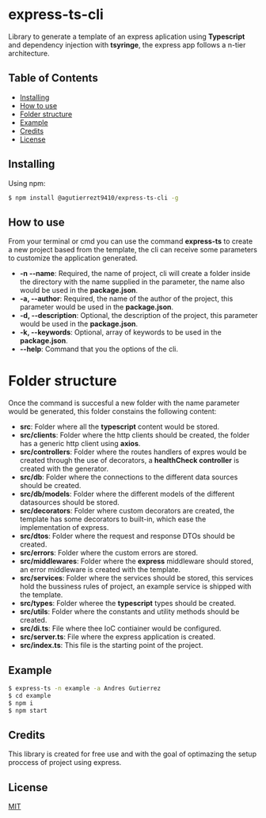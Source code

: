 # express-ts-cli

Library to generate a template of an express aplication using **Typescript** and dependency injection with **tsyringe**, the express app follows a n-tier architecture.

## Table of Contents

- [Installing](#installing)
- [How to use](#how-to-use)
- [Folder structure](#folder-structure)
- [Example](#example)
- [Credits](#credits)
- [License](#license)

## Installing

Using npm:

```bash
$ npm install @agutierrezt9410/express-ts-cli -g
```

## How to use

From your terminal or cmd you can use the command **express-ts** to create a new project based from the template, the cli can receive some parameters to customize the application generated.

- **-n --name**: Required, the name of project, cli will create a folder inside the directory with the name supplied in the parameter, the name also would be used in the **package.json**.
- **-a, --author**: Required, the name of the author of the project, this parameter would be used in the **package.json**.
- **-d, --description**: Optional, the description of the project, this parameter would be used in the **package.json**.
- **-k, --keywords**: Optional, array of keywords to be used in the **package.json**.
- **--help**: Command that you the options of the cli.

# Folder structure

Once the command is succesful a new folder with the name parameter would be generated, this folder constains the following content:

- **src**: Folder where all the **typescript** content would be stored.
- **src/clients**: Folder where the http clients should be created, the folder has a generic http client using **axios**.
- **src/controllers**: Folder where the routes handlers of expres would be created through the use of decorators, a **healthCheck controller** is created with the generator.
- **src/db**: Folder where the connections to the different data sources should be created.
- **src/db/models**: Folder where the different models of the different datasources should be stored.
- **src/decorators**: Folder where custom decorators are created, the template has some decorators to built-in, which ease the implementation of express.
- **src/dtos**: Folder where the request and response DTOs should be created.
- **src/errors**: Folder where the custom errors are stored.
- **src/middlewares**: Folder where the **express** middleware should stored, an error middleware is created with the template.
- **src/services**: Folder where the services should be stored, this services hold the bussiness rules of project, an example service is shipped with the template.
- **src/types**: Folder wheree the **typescript** types should be created.
- **src/utils**: Folder where the constants and utility methods should be created.
- **src/di.ts**: File where thee IoC contiainer would be configured.
- **src/server.ts**: File where the express application is created.
- **src/index.ts**: This file is the starting point of the project.

## Example

```bash
$ express-ts -n example -a Andres Gutierrez
$ cd example
$ npm i
$ npm start
```

## Credits

This library is created for free use and with the goal of optimazing the setup proccess of project using express.

## License

[MIT](LICENSE)

